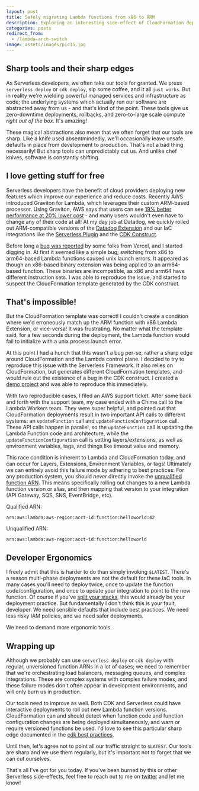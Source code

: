 ```yaml
---
layout: post
title: Safely migrating Lambda functions from x86 to ARM
description: Exploring an interesting side-effect of CloudFormation deployments for Lambda - 6 minutes
categories: posts
redirect_from:
  - /lambda-arch-switch
image: assets/images/pic15.jpg
---
```


## Sharp tools and their sharp edges

As Serverless developers, we often take our tools for granted. We press `serverless deploy` or `cdk deploy`, sip some coffee, and it all `just works`. But in reality we're wielding powerful managed services and infrastructure as code; the underlying systems which actually run our software are abstracted away from us - and that's kind of the point. These tools give us zero-downtime deployments, rollbacks, and zero-to-large scale compute _right out of the box_. It's amazing!

These magical abstractions also mean that we often forget that our tools are sharp. Like a knife used absentmindedly, we'll occasionally leave unsafe defaults in place from development to production. That's not a bad thing necessarily! But sharp tools can unpredictably cut us. And unlike chef knives, software is constantly shifting.

## I love getting stuff for free

Serverless developers have the benefit of cloud providers deploying new features which improve our experience and reduce costs. Recently AWS introduced Graviton for Lambda, which leverages their custom ARM-based processor. Using Graviton, AWS says that users can see [19% better performance at 20% lower cost](https://aws.amazon.com/blogs/aws/aws-lambda-functions-powered-by-aws-graviton2-processor-run-your-functions-on-arm-and-get-up-to-34-better-price-performance/) - and many users wouldn't even have to change any of their code at all! At my day job at Datadog, we quickly rolled out ARM-compatible versions of the [Datadog Extension](https://github.com/DataDog/datadog-agent) and our IaC integrations like the [Serverless Plugin](https://www.github.com/DataDog/serverless-plugin-datadog) and the [CDK Construct](https://github.com/DataDog/datadog-cdk-constructs).

Before long a [bug was reported](https://github.com/DataDog/datadog-cdk-constructs/issues/110) by some folks from Vercel, and I started digging in. At first it seemed like a simple bug; switching from x86 to arm64-based Lambda functions caused unix launch errors. It appeared as though an x86-based binary extension was being applied to an arm64-based function. These binaries are incompatible, as x86 and arm64 have different instruction sets. I was able to reproduce the issue, and started to suspect the CloudFormation template generated by the CDK construct.

## That's impossible!

But the CloudFormation template was correct! I couldn't create a condition where we'd erroneously match up the ARM function with x86 Lambda Extension, or vice-versa! It was frustrating. No matter what the template said, for a few seconds during the deployment, the Lambda function would fail to initialize with a unix process launch error.

At this point I had a hunch that this wasn't a bug per-se, rather a sharp edge around CloudFormation and the Lambda control plane. I decided to try to reproduce this issue with the Serverless Framework. It also relies on CloudFormation, but generates different CloudFormation templates, and would rule out the existence of a bug in the CDK construct. I created a [demo project](https://github.com/astuyve/lambda-architecture-bug) and was able to reproduce this immediately.

With two reproducible cases, I filed an AWS support ticket. After some back and forth with the support team, my case ended with a Chime call to the Lambda Workers team. They were super helpful, and pointed out that CloudFormation deployments result in two important API calls to different systems: an `updateFunction` call and `updateFunctionConfiguration` call. These API calls happen in parallel, so the `updateFunction` call is updating the Lambda Function code and architecture, while the `updateFunctionConfiguration` call is setting layers/extensions, as well as environment variables, tags, and things like timeout value and memory.

This race condition is inherent to Lambda and CloudFormation today, and can occur for Layers, Extensions, Environment Variables, or tags! Ultimately we can entirely avoid this failure mode by adhering to best practices: For any production system, you should _never_ directly invoke the [unqualified function ARN](https://docs.aws.amazon.com/lambda/latest/dg/configuration-versions.html). This means specifically rolling out changes to a new Lambda function version or alias, and then mapping that version to your integration (API Gateway, SQS, SNS, EventBridge, etc).

Qualified ARN:

```
arn:aws:lambda:aws-region:acct-id:function:helloworld:42
```

Unqualified ARN:

```
arn:aws:lambda:aws-region:acct-id:function:helloworld
```

## Developer Ergonomics

I freely admit that this is harder to do than simply invoking `$LATEST`. There's a reason multi-phase deployments are not the default for these IaC tools. In many cases you'll need to deploy twice, once to update the function code/configuration, and once to update your integration to point to the new function. Of course if you've [split your stacks](https://dev.to/aws-builders/serverless-at-team-scale-a8), this would already be your deployment practice. But fundamentally I don't think this is your fault, developer. We need sensible defaults that include best practices. We need less risky IAM policies, and we need safer deployments.

We need to demand more ergonomic tools.

## Wrapping up

Although we probably can use `serverless deploy` or `cdk deploy` with regular, unversioned function ARNs in a lot of cases; we need to remember that we're orchestrating load balancers, messaging queues, and complex integrations. These are complex systems with complex failure modes, and these failure modes don't often appear in development environments, and will only burn us in production.

Our tools need to improve as well. Both CDK and Serverless could have interactive deployments to roll out new Lambda function versions. CloudFormation can and should detect when function code and function configuration changes are being deployed simultaneously, and warn or require versioned functions be used. I'd love to see this particular sharp edge documented in the [cdk best practices](https://docs.aws.amazon.com/cdk/v2/guide/best-practices.html).

Until then, let's agree not to point all our traffic straight to `$LATEST`. Our tools are sharp and we use them regularly, but it's important not to forget that we can cut ourselves.

That's all I've got for you today. If you've been burned by this or other Serverless side-effects, feel free to reach out to me on [twitter](https://twitter.com/astuyve) and let me know!
